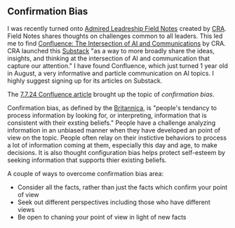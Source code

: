 ## Confirmation Bias

I was recently turned onto [Admired Leadreship Field Notes](https://admiredleadership.com/field-notes/) created by [CRA](https://crainc.com/).  Field Notes shares thoughts on challenges common to all leaders.  This led me to find [Confluence: The Intersection of AI and Communications](https://craai.substack.com/) by CRA.  CRA launched this [Substack](https://substack.com/home) "as a way to more broadly share the ideas, insights, and thinking at the intersection of AI and communication that capture our attention."  I have found Confluence, which just turned 1 year old in August, a very informative and particle communication on AI topics.  I highly suggest signing up for its articles on Substack.

The [7.7.24 Confluence article](https://craai.substack.com/p/confluence-for-7724) brought up the topic of *confirmation bias*.  

Confirmation bias, as defined by the [Britannica](https://www.britannica.com/science/confirmation-bias), is "people's tendancy to process information by looking for, or interpreting, information that is consistent with their exsting beliefs."  People have a challenge analyzing information in an unbiased manner when they have developed an point of view on the topic.  People often relay on their instictive behaviors to process a lot of information coming at them, especially this day and age, to make decisions.  It is also thought configuration bias helps protect self-esteem by seeking information that supports thier existing beliefs.  

A couple of ways to overcome confirmation bias area:
- Consider all the facts, rather than just the facts which confirm your point of view
- Seek out different perspectives including those who have different views
- Be open to chaning your point of view in light of new facts

